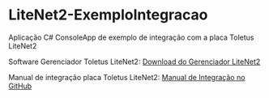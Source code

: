 # LiteNet2-ExemploIntegracao
Aplicação C# ConsoleApp de exemplo de integração com a placa Toletus LiteNet2

Software Gerenciador Toletus LiteNet2:
[Download do Gerenciador LiteNet2](https://generic-spaces.actuar.cloud/suporte/Gerenciador%20Litenet%202.rar)

Manual de integração placa Toletus LiteNet2:
[Manual de Integração no GitHub](https://github.com/Toletus/LiteNet2-ManuaisDeIntegracao)